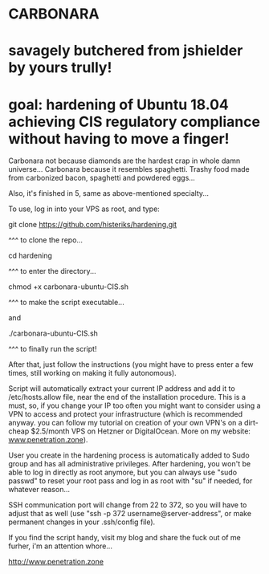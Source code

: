 # CARBONARA                     
# savagely butchered from jshielder by yours trully!
# goal: hardening of Ubuntu 18.04 achieving CIS regulatory compliance without having to move a finger!
                                               
Carbonara not because diamonds are the hardest crap in whole damn universe...
Carbonara because it resembles spaghetti. Trashy food made from carbonized bacon, spaghetti and powdered eggs...

Also, it's finished in 5, same as above-mentioned specialty...

To use, log in into your VPS as root, and type:

git clone https://github.com/histeriks/hardening.git

^^^ to clone the repo...

cd hardening

^^^ to enter the directory...

chmod +x carbonara-ubuntu-CIS.sh

^^^ to make the script executable...

and

./carbonara-ubuntu-CIS.sh

^^^ to finally run the script!

After that, just follow the instructions (you might have to press enter a few times, still working on making it fully autonomous).

Script will automatically extract your current IP address and add it to /etc/hosts.allow file, near the end of the installation procedure. This is a must, so, if you change your IP too often you might want to consider using a VPN to access and protect your infrastructure (which is recommended anyway. you can follow my tutorial on creation of your own VPN's on a dirt-cheap $2.5/month VPS on Hetzner or DigitalOcean. More on my website: www.penetration.zone).

User you create in the hardening process is automatically added to Sudo group and has all administrative privileges. After hardening, you won't be able to log in directly as root anymore, but you can always use "sudo passwd" to reset your root pass and log in as root with "su" if needed, for whatever reason...

SSH communication port will change from 22 to 372, so you will have to adjust that as well (use "ssh -p 372 username@server-address", or make permanent changes in your .ssh/config file).

If you find the script handy, visit my blog and share the fuck out of me furher, i'm an attention whore...

http://www.penetration.zone

